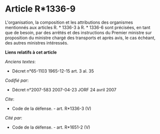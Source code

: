 # Article R*1336-9

L'organisation, la composition et les attributions des organismes mentionnés aux articles R. * 1336-3 à R. * 1336-6 sont
précisées, en tant que de besoin, par des arrêtés et des instructions du Premier ministre sur proposition du ministre chargé
des transports et après avis, le cas échéant, des autres ministres intéressés.

**Liens relatifs à cet article**

_Anciens textes_:

  - Décret n°65-1103 1965-12-15 art. 3 al. 35

_Codifié par_:

  - Décret n°2007-583 2007-04-23 JORF 24 avril 2007

_Cite_:

  - Code de la défense. - art. R*1336-3 (V)

_Cité par_:

  - Code de la défense. - art. R*1651-2 (V)

